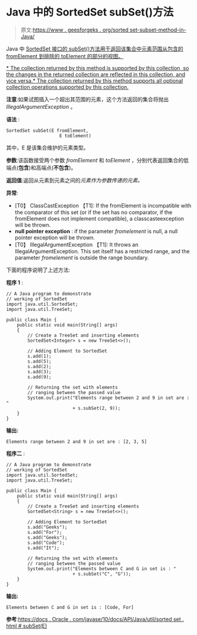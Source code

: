 # Java 中的 SortedSet subSet()方法

> 原文:[https://www . geesforgeks . org/sorted set-subset-method-in-Java/](https://www.geeksforgeeks.org/sortedset-subset-method-in-java/)

Java 中 [SortedSet 接口的 subSet()方法用于返回该集合中元素范围从包含的 fromElement 到排除的 toElement 的部分的视图。](https://www.geeksforgeeks.org/sortedset-java-examples/)

[*   The collection returned by this method is supported by this collection, so the changes in the returned collection are reflected in this collection, and vice versa.*   The collection returned by this method supports all optional collection operations supported by this collection.](https://www.geeksforgeeks.org/sortedset-java-examples/)

**注意**:如果试图插入一个超出其范围的元素，这个方法返回的集合将抛出 *IllegalArgumentException* 。

**语法** :

```
SortedSet subSet(E fromElement,
                    E toElement)

```

其中，E 是该集合维护的元素类型。

**参数**:该函数接受两个参数 *fromElement* 和 *toElement* ，分别代表返回集合的低端点(**包含**)和高端点(**不包含**)。

**返回值**:返回从元素到元素之间的*元素作为参数传递的元素。*

**异常**:

*   [T0】 ClassCastException 【T1]: If the fromElement is incompatible with the comparator of this set (or if the set has no comparator, if the fromElement does not implement compatible), a classcasteexception will be thrown.
*   **null pointer exception** : if the parameter *fromelement* is null, a null pointer exception will be thrown.
*   [T0】 IllegalArgumentException 【T1]: It throws an IllegalArgumentException. This set itself has a restricted range, and the parameter *fromelement* is outside the range boundary.

下面的程序说明了上述方法:

**程序 1** :

```
// A Java program to demonstrate
// working of SortedSet
import java.util.SortedSet;
import java.util.TreeSet;

public class Main {
    public static void main(String[] args)
    {
        // Create a TreeSet and inserting elements
        SortedSet<Integer> s = new TreeSet<>();

        // Adding Element to SortedSet
        s.add(1);
        s.add(5);
        s.add(2);
        s.add(3);
        s.add(9);

        // Returning the set with elements
        // ranging between the passed value
        System.out.print("Elements range between 2 and 9 in set are : "
                         + s.subSet(2, 9));
    }
}
```

**输出:**

```
Elements range between 2 and 9 in set are : [2, 3, 5]

```

**程序二** :

```
// A Java program to demonstrate
// working of SortedSet
import java.util.SortedSet;
import java.util.TreeSet;

public class Main {
    public static void main(String[] args)
    {
        // Create a TreeSet and inserting elements
        SortedSet<String> s = new TreeSet<>();

        // Adding Element to SortedSet
        s.add("Geeks");
        s.add("For");
        s.add("Geeks");
        s.add("Code");
        s.add("It");

        // Returning the set with elements
        // ranging between the passed value
        System.out.print("Elements between C and G in set is : "
                         + s.subSet("C", "G"));
    }
}
```

**输出:**

```
Elements between C and G in set is : [Code, For]

```

**参考**:[https://docs . Oracle . com/javase/10/docs/API/Java/util/sorted set . html # subSet(E)](https://docs.oracle.com/javase/10/docs/api/java/util/SortedSet.html#subSet(E))